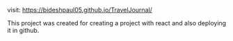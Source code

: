 visit: https://bideshpaul05.github.io/TravelJournal/

This project was created for creating a project with react and also deploying it in github. 
